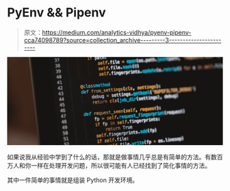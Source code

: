 # PyEnv && Pipenv

> 原文：<https://medium.com/analytics-vidhya/pyenv-pipenv-cca74098789?source=collection_archive---------3----------------------->

![](img/4cd007528b6dbd3ff6536470cc5a41f1.png)

如果说我从经验中学到了什么的话，那就是做事情几乎总是有简单的方法。有数百万人和你一样在处理开发问题，所以很可能有人已经找到了简化事情的方法。

其中一件简单的事情就是组装 Python 开发环境。